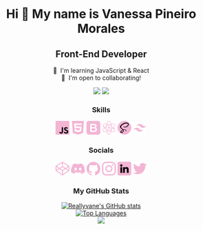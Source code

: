 <h1 align="center">Hi 👋 My name is Vanessa Pineiro Morales</h1>

<h2 align="center">Front-End Developer</h2>
<p align="center">
 🧠  I'm learning JavaScript & React <br>
 🤝  I'm open to collaborating!<br>
</p>

<p align="center">
<a href="https://www.github.com/Reallyvane" target="_blank" rel="noreferrer"><img src="https://img.shields.io/github/followers/Reallyvane?logo=github&style=for-the-badge&color=f3b5d4&labelColor=000000" /></a>
<a href="https://www.twitter.com/officialnesdevs" target="_blank" rel="noreferrer"><img src="https://img.shields.io/twitter/follow/officialnesdevs?logo=twitter&style=for-the-badge&color=f3b5d4&labelColor=000000" /></a>
</p>

<h3 align="center">Skills</h3>

<p align="center"><a href="https://developer.mozilla.org/en-US/docs/Web/JavaScript" target="_blank" rel="noreferrer"><img src="./icons/javascript.png" alt="JavaScript"/></a> 
<a href="https://developer.mozilla.org/en-US/docs/Glossary/HTML5" target="_blank" rel="noreferrer"><img src="./icons/html-5.png" alt="HTML5" /></a> 
<a href="https://getbootstrap.com/" target="_blank" rel="noreferrer"><img src="./icons/bootstrap.png" alt="Bootstrap" /></a> 
<a href="https://reactjs.org/" target="_blank" rel="noreferrer"><img src="./icons/science.png" alt="React" /></a> 
<a href="https://sass-lang.com/" target="_blank" rel="noreferrer"><img src="./icons/sass.png" alt="Sass" /></a> 
<a href="https://tailwindcss.com/" target="_blank" rel="noreferrer"><img src="./icons/tailwind.png" height="32" width="32" alt="TailwindCSS" /></a> </p> 

<h3 align="center">Socials</h3>

<p align="center">
<a href="https://www.codepen.io/NesDevs" target="_blank" rel="noreferrer"><img src="./icons/codepen.png" /></a> 
<a href="https://discord.com/users/vanessa.pm#7655" target="_blank" rel="noreferrer"><img src="./icons/discord.png"/></a> 
<a href="https://www.github.com/Reallyvane" target="_blank" rel="noreferrer"><img src="./icons/github.png" /></a> 
<a href="http://www.instagram.com/nesdevs" target="_blank" rel="noreferrer"><img src="./icons/instagram.png" /></a> 
<a href="https://www.linkedin.com/in/vanessa-pineiro-morales" target="_blank" rel="noreferrer"><img src="./icons/linkedin.png" /></a> 
<a href="https://www.twitter.com/officialnesdevs" target="_blank" rel="noreferrer"><img src="./icons/twitter.png" /></a>
</p>

<h3 align="center">My GitHub Stats</h3>

<p align="center"><a href="http://www.github.com/Reallyvane"><img src="https://github-readme-stats.vercel.app/api?username=Reallyvane&show_icons=true&hide=prs,contribs&count_private=true&title_color=f3b5d4&text_color=ffffff&icon_color=f3b5d4&bg_color=000000&hide_border=true&show_icons=true" alt="Reallyvane's GitHub stats" /></a> <br>
 <a href="https://github.com/Reallyvane"><img src="https://github-readme-stats.vercel.app/api/top-langs/?username=Reallyvane&langs_count=10&title_color=f3b5d4&text_color=ffffff&icon_color=f3b5d4&bg_color=000000&hide_border=true&locale=en&custom_title=Top%20%Languages" alt="Top Languages" /></a><br>
<a href="http://www.github.com/Reallyvane"><img src="https://github-readme-streak-stats.herokuapp.com/?user=Reallyvane&stroke=ffffff&background=000000&ring=f3b5d4&fire=f3b5d4&currStreakNum=ffffff&currStreakLabel=f3b5d4&sideNums=ffffff&sideLabels=ffffff&dates=ffffff&hide_border=true" /></a> 
